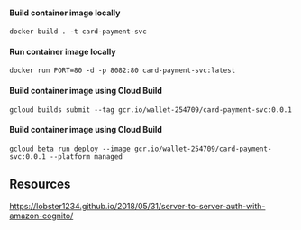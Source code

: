 #### Build container image locally
```
docker build . -t card-payment-svc
```

#### Run container image locally
```
docker run PORT=80 -d -p 8082:80 card-payment-svc:latest
```

#### Build container image using Cloud Build
```
gcloud builds submit --tag gcr.io/wallet-254709/card-payment-svc:0.0.1
```

#### Build container image using Cloud Build
```
gcloud beta run deploy --image gcr.io/wallet-254709/card-payment-svc:0.0.1 --platform managed
```
## Resources
https://lobster1234.github.io/2018/05/31/server-to-server-auth-with-amazon-cognito/
